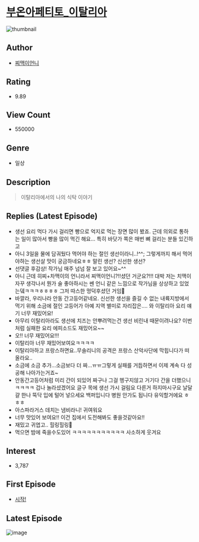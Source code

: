# [부온아페티토_이탈리아](https://comic.naver.com/bestChallenge/list?titleId=803576)
![thumbnail](https://image-comic.pstatic.net/user_contents_data/challenge_comic/2022/12/07/358079/thumbnail_202x164bd6c2f80_f9b2_4c6e_902c_6678b1faa22f_00000990.JPEG)

## Author
- [찌맥이언니](https://comic.naver.com/artistTitle?id=358079)

## Rating
- 9.89

## View Count
- 550000

## Genre
- 일상

## Description
> 이탈리아에서의 나의 식탁 이야기

## Replies (Latest Episode)
- 생선 요리 먹다 가시 걸리면 빵으로 억지로 먹는 장면 많이 봤죠. 근데 의외로 통하는 일이 많아서 빵을 많이 먹긴 해요... 특히 바닷가 쪽은 매번 뼈 걸리는 분들 있긴하고
- 아니 3일을 물에 담궈뒀다 먹어야 하는 절인 생선이라니..!^^; 그렇게까지 해서 먹어야하는 생선살 맛이 궁금하네요ㅎㅎ 말린 생선? 신선한 생선?
- 선댓글 후감상! 작가님 매주 넘넘 잘 보고 있어요~^^
- 아니 근데 히찌+차맥이의 언니라서 찌맥이언니?!!셨던 거군요?!!! 대박 저는 치맥이 자꾸 생각나서 뭔가 술 좋아하시는 쎈 언니 같은 느낌으로 작가님을 상상하고 있었는뎈ㅋㅋㅋㅎㅎㅎㅎ 그저 따스한 멍덕후셨던 거임🤭
- 바깔라, 우리나라 안동 간고등어같네요. 신선한 생선을 즐길 수 없는 내륙지방에서 먹기 위해 소금에 절인 고등어가 아예 지역 별미로 자리잡은.... 와 이탈리아 요리 얘기 너무 재밌어요!
- 아무리 이탈리아라도 생선에 치즈는 안뿌려먹는건 생선 비린내 때문이려나요? 이번처럼 실패한 요리 에피소드도 재밌어요~~
- 오!! 너무 재밌어요!!!
- 이탈리아 너무 재밌어보여요ㅋㅋㅋㅋ
- 이탈리아하고 프랑스하면요..무솔리니의 공격은 프랑스 산악사단에 막힙니다가 떠올라요..
- 소금에 소금 추가...소금보다 더 짜...ㅠㅠ그렇게 실패를 거듭하면서 이제 계속 다 성공해 나아가는거죠~
- 안동간고등어처럼 미리 간이 되있어 짜구나 그걸 헹구지않고 거기다 간을 더했으니 ㅋㅋㅋㅋ 겁나 놀라셨겠어요 글구 목에 생선 가시 걸림요 다른거 하지마시구요 날달걀 한나 뚝닥 입에 털어 넣으세요 백퍼입니다 병원 안가도 됩니다 유익할거에요 ㅎㅎㅎ
- 아스파라거스 데치는 냄비라니! 귀여워요
- 너무 맛있어 보여요!! 이건 집에서 도전해봐도 좋을것같아요!!
- 재밌고 귀엽고.. 힐링힐링🐰
- 먹으면 밤에 죽을수도있어 ㅋㅋㅋㅋㅋㅋㅋㅋㅋㅋㅋ 사소하게 웃겨요

## Interest
- 3,787

## First Episode
- [시작!](https://comic.naver.com/bestChallenge/detail?titleId=803576&no=1)

## Latest Episode
![image](https://image-comic.pstatic.net/user_contents_data/challenge_comic/2023/05/23/358079/upload_7089337840124967221.jpeg)
